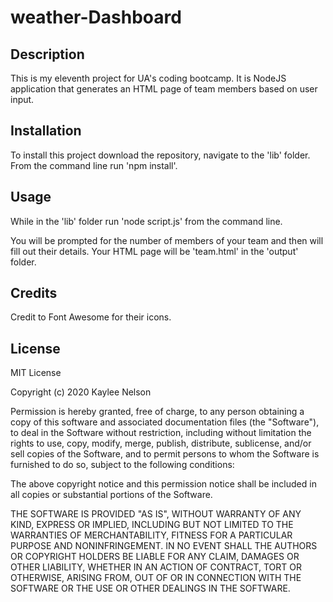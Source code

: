 # weather-Dashboard

## Description

This is my eleventh project for UA's coding bootcamp. It is NodeJS application that generates an HTML page of team members based on user input.

## Installation

To install this project download the repository, navigate to the 'lib' folder. From the command line run 'npm install'.

## Usage

While in the 'lib' folder run 'node script.js' from the command line.

You will be prompted for the number of members of your team and then will fill out their details. Your HTML page will be 'team.html' in the 'output' folder.

## Credits

Credit to Font Awesome for their icons.

## License

MIT License

Copyright (c) 2020 Kaylee Nelson

Permission is hereby granted, free of charge, to any person obtaining a copy
of this software and associated documentation files (the "Software"), to deal
in the Software without restriction, including without limitation the rights
to use, copy, modify, merge, publish, distribute, sublicense, and/or sell
copies of the Software, and to permit persons to whom the Software is
furnished to do so, subject to the following conditions:

The above copyright notice and this permission notice shall be included in all
copies or substantial portions of the Software.

THE SOFTWARE IS PROVIDED "AS IS", WITHOUT WARRANTY OF ANY KIND, EXPRESS OR
IMPLIED, INCLUDING BUT NOT LIMITED TO THE WARRANTIES OF MERCHANTABILITY,
FITNESS FOR A PARTICULAR PURPOSE AND NONINFRINGEMENT. IN NO EVENT SHALL THE
AUTHORS OR COPYRIGHT HOLDERS BE LIABLE FOR ANY CLAIM, DAMAGES OR OTHER
LIABILITY, WHETHER IN AN ACTION OF CONTRACT, TORT OR OTHERWISE, ARISING FROM,
OUT OF OR IN CONNECTION WITH THE SOFTWARE OR THE USE OR OTHER DEALINGS IN THE
SOFTWARE.